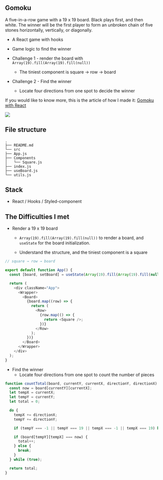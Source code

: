 ## Gomoku

A five-in-a-row game with a 19 x 19 board. Black plays first, and then white. The winner will be the first player to form an unbroken chain of five stones horizontally, vertically, or diagonally.

- A React game with hooks

- Game logic to find the winner

- Challenge 1 - render the board with `Array(19).fill(Array(19).fill(null))`

  - The tiniest component is square -> row -> board

- Challenge 2 - Find the winner

  - Locate four directions from one spot to decide the winner

If you would like to know more, this is the article of how I made it: [Gomoku with React](https://coding-ontheway.coderbridge.io/2022/03/25/gomoku-with-react-en/)

![](https://imgur.com/f2WWFq6.gif)

## File structure

```
.
├── README.md
└── src
├── App.js
├── Components
│   └── Square.js
├── index.js
├── useBoard.js
└── utils.js
```

## Stack

- React / Hooks / Styled-component

## The Difficulties I met

- Render a 19 x 19 board

  - `Array(19).fill(Array(19).fill(null))` to render a board, and `useState` for the board initialization.

  - Understand the structure, and the tiniest component is a square

```js
// square → row → board

export default function App() {
  const [board, setBoard] = useState(Array(19).fill(Array(19).fill(null)));

  return (
    <div className="App">
      <Wrapper>
        <Board>
          {board.map((row) => {
            return (
              <Row>
                {row.map(() => {
                  return <Square />;
                })}
              </Row>
            );
          })}
        </Board>
      </Wrapper>
    </div>
  );
}
```

- Find the winner
  - Locate four directions from one spot to count the number of pieces

```js
function countTotal(board, currentY, currentX, directionY, directionX) {
  const now = board[currentY][currentX];
  let tempX = currentX;
  let tempY = currentY;
  let total = 0;

  do {
    tempX += directionX;
    tempY += directionY;

    if (tempY === -1 || tempY === 19 || tempX === -1 || tempX === 19) break;

    if (board[tempY][tempX] === now) {
      total++;
    } else {
      break;
    }
  } while (true);

  return total;
}
```
